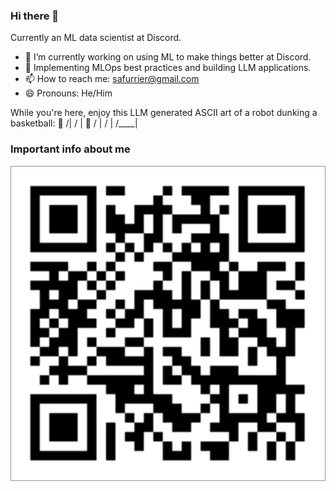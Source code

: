 ### Hi there 👋

Currently an ML data scientist at Discord.  

- 🔭 I’m currently working on using ML to make things better at Discord. 
- 🌱 Implementing MLOps best practices and building LLM applications. 
- 📫 How to reach me: <a href="mailto:safurrier@gmail.com">safurrier@gmail.com</a>
- 😄 Pronouns: He/Him

While you're here, enjoy this LLM generated ASCII art of a robot dunking a basketball:
       🤖
      /|
     / |
🏀  /  |
   /   |
  /____|

### Important info about me
<img src="about-me-import-info.png" alt="Important info about me" style="filter: hue-rotate(90deg);">
